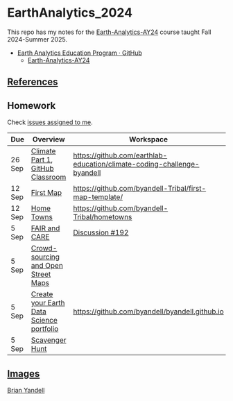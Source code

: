 # EarthAnalytics_2024

This repo has my notes for the
[Earth-Analytics-AY24](https://github.com/earthlab-education/Earth-Analytics-AY24)
course taught Fall 2024-Summer 2025.

* [Earth Analytics Education Program · GitHub](https://github.com/earthlab-education)
  * [Earth-Analytics-AY24](https://github.com/earthlab-education/Earth-Analytics-AY24) 
  
## [References](references.md)

## Homework
Check
[issues assigned to me](https://github.com/earthlab-education/Earth-Analytics-AY24/issues?q=is%3Aopen+assignee%3A%40me).

| Due | Overview | Workspace | Outcome |
| ---- | -------- | --------- | ----- |
| 26 Sep | [Climate Part 1](https://github.com/earthlab-education/Earth-Analytics-AY24/issues/324),  [GitHub Classroom](https://classroom.github.com/assignment-invitations/1422793e7ef63e3a392da79f588fc9cc/status) | <https://github.com/earthlab-education/climate-coding-challenge-byandell> | |
| 12 Sep | [First Map](https://github.com/earthlab-education/Earth-Analytics-AY24/issues/169) | <https://github.com/byandell-Tribal/first-map-template/> | [osm.html](https://byandell.github.io/pages/eds/#my-repos) |
| 12 Sep | [Home Towns](https://github.com/earthlab-education/Earth-Analytics-AY24/issues/142) | <https://github.com/byandell-Tribal/hometowns> | [hometown.csv](https://github.com/byandell-Tribal/hometowns/blob/main/hometowns.csv) |
| 5 Sep | [FAIR and CARE](https://github.com/earthlab-education/Earth-Analytics-AY24/issues/244) | [Discussion #192](https://github.com/earthlab-education/Earth-Analytics-AY24/discussions/192)| [Comment](https://github.com/earthlab-education/Earth-Analytics-AY24/discussions/192#discussioncomment-10653196) |
| 5 Sep | [Crowd-sourcing and Open Street Maps](https://github.com/earthlab-education/Earth-Analytics-AY24/issues/123) | | |
| 5 Sep | [Create your Earth Data Science portfolio](https://github.com/earthlab-education/Earth-Analytics-AY24/issues/121) | <https://github.com/byandell/byandell.github.io> | [byandell.github.io](https://byandell.github.io) |
| 5 Sep | [Scavenger Hunt](https://github.com/earthlab-education/Earth-Analytics-AY24/issues/119) | | |

## [Images](Images.md)

[Brian Yandell](https://github.com/byandell)

<!--- 
See [EarthLab 2024 Google Doc](https://docs.google.com/document/d/1tKOzCT2Q4Bb9K6Ri72Rmxpkx7FkgxoTEkYQBHeWu11M)
--->
